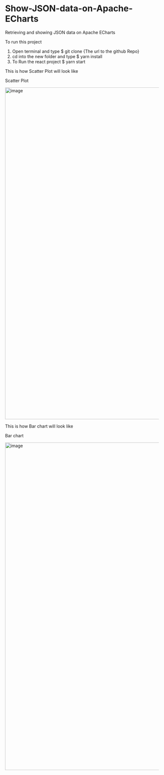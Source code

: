 # Show-JSON-data-on-Apache-ECharts
Retrieving and showing JSON data on Apache ECharts

To run this project

1. Open terminal and type $ git clone {The url to the github Repo}
2. cd into the new folder and type $ yarn install
3. To Run the react project $ yarn start


This is how Scatter Plot will look like

Scatter Plot 

<img width="1088" alt="image" src="https://user-images.githubusercontent.com/64685787/187710038-271093d1-9f57-4656-84c1-ce674d5dc33f.png">

This is how Bar chart will look like

Bar chart

<img width="1074" alt="image" src="https://user-images.githubusercontent.com/64685787/187710697-b821571c-eed3-4d81-b00c-e93cf4ca453e.png">
